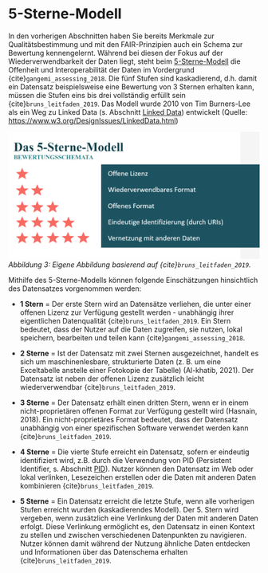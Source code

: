 # 5-Sterne-Modell


In den vorherigen Abschnitten haben Sie bereits Merkmale zur Qualitätsbestimmung und mit den FAIR-Prinzipien auch ein Schema zur Bewertung kennengelernt. Während bei diesen der Fokus auf der Wiederverwendbarkeit der Daten liegt, steht beim [5-Sterne-Modell](https://5stardata.info/de/) die Offenheit und Interoperabilität der Daten im Vordergrund {cite}`gangemi_assessing_2018`. Die fünf Stufen sind kaskadierend, d.h. damit ein Datensatz beispielsweise eine Bewertung von 3 Sternen erhalten kann, müssen die Stufen eins bis drei vollständig erfüllt sein {cite}`bruns_leitfaden_2019`. Das Modell wurde 2010 von Tim Burners-Lee als ein Weg zu Linked Data (s. Abschnitt [Linked Data](linked_data)) entwickelt (Quelle: https://www.w3.org/DesignIssues/LinkedData.html) 


![](_images/5_star_model.png)
*Abbildung 3: Eigene Abbildung basierend auf {cite}`bruns_leitfaden_2019`.*


Mithilfe des 5-Sterne-Modells können folgende Einschätzungen hinsichtlich des Datensatzes vorgenommen werden:

- **1 Stern** = Der erste Stern wird an Datensätze verliehen, die unter einer offenen Lizenz zur Verfügung gestellt werden - unabhängig ihrer eigentlichen Datenqualität {cite}`bruns_leitfaden_2019`. Ein Stern bedeutet, dass der Nutzer auf die Daten zugreifen, sie nutzen, lokal speichern, bearbeiten und teilen kann {cite}`gangemi_assessing_2018`.

- **2 Sterne** = Ist der Datensatz mit zwei Sternen ausgezeichnet, handelt es sich um maschinenlesbare, strukturierte Daten (z. B. um eine Exceltabelle anstelle einer Fotokopie der Tabelle) (Al-khatib, 2021). Der Datensatz ist neben der offenen Lizenz zusätzlich leicht wiederverwendbar {cite}`bruns_leitfaden_2019`.

- **3 Sterne** = Der Datensatz erhält einen dritten Stern, wenn er in einem nicht-proprietären offenen Format zur Verfügung gestellt wird (Hasnain, 2018). Ein nicht-proprietäres Format bedeutet, dass der Datensatz unabhängig von einer spezifischen Software verwendet werden kann {cite}`bruns_leitfaden_2019`.

- **4 Sterne** = Die vierte Stufe erreicht ein Datensatz, sofern er eindeutig identifiziert wird, z.B. durch die Verwendung von PID (Persistent Identifier, s. Abschnitt [PID](PID)). Nutzer können den Datensatz im Web oder lokal verlinken, Lesezeichen erstellen oder die Daten mit anderen Daten kombinieren {cite}`bruns_leitfaden_2019`. 

- **5 Sterne** = Ein Datensatz erreicht die letzte Stufe, wenn alle vorherigen Stufen erreicht wurden (kaskadierendes Modell). Der 5. Stern wird vergeben, wenn zusätzlich eine Verlinkung der Daten mit anderen Daten erfolgt. Diese Verlinkung ermöglicht es, den Datensatz in einen Kontext zu stellen und zwischen verschiedenen Datenpunkten zu navigieren. Nutzer können damit während der Nutzung ähnliche Daten entdecken und Informationen über das Datenschema erhalten {cite}`bruns_leitfaden_2019`.  
